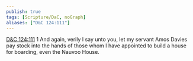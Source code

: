 ```yaml
---
publish: true
tags: [Scripture/DaC, noGraph]
aliases: ["D&C 124:111"]
---
```

[D&C 124:111](https://churchofjesuschrist.org/study/scriptures/dc-testament/dc/124?lang=eng&id=p111#p111) 1 And again, verily I say unto you, let my servant Amos Davies pay stock into the hands of those whom I have appointed to build a house for boarding, even the Nauvoo House.
